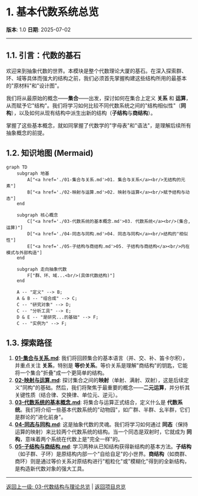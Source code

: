 # 1. 基本代数系统总览

**版本**: 1.0
**日期**: 2025-07-02

---

## 1.1. 引言：代数的基石

欢迎来到抽象代数的世界。本模块是整个代数理论大厦的基石。在深入探索群、环、域等具体而强大的结构之前，我们必须首先掌握构建这些结构所用的最基本的"原材料"和"设计图"。

我们将从最原始的概念——**集合**——出发，探讨如何在集合上定义 **关系** 和 **运算**，从而赋予它"结构"。我们将学习如何比较不同代数系统之间的"结构相似性"（**同构**），以及如何从现有结构中派生出新的结构（**子结构**与**商结构**）。

掌握了这些基本概念，就如同掌握了代数学的"字母表"和"语法"，是理解后续所有抽象概念的前提。

## 1.2. 知识地图 (Mermaid)

```mermaid
graph TD
    subgraph 地基
        A["<a href='./01-集合与关系.md'>01. 集合与关系</a><br/>无结构的元素"]
        B["<a href='./02-映射与运算.md'>02. 映射与运算</a><br/>赋予结构与动态"]
    end
    
    subgraph 核心概念
        C["<a href='./03-代数系统的基本概念.md'>03. 代数系统</a><br/>(集合, 运算)"]
        D["<a href='./04-同态与同构.md'>04. 同态与同构</a><br/>结构的"相似性"]
        E["<a href='./05-子结构与商结构.md'>05. 子结构与商结构</a><br/>内在模式与外部构造"]
    end

    subgraph 走向抽象代数
        F["群、环、域...<br/>(具体代数结构)"]
    end

    A -- "定义" --> B;
    A & B -- "组合成" --> C;
    C -- "研究对象" --> D;
    C -- "分析工具" --> E;
    D & E -- "是研究...的基础" --> F;
    C -- "实例为" --> F;
```

## 1.3. 探索路径

1. **[01-集合与关系.md](./01-集合与关系.md)**: 我们将回顾集合的基本语言（并、交、补、笛卡尔积），并重点关注 **关系**，特别是 **等价关系**。等价关系是理解"商结构"的钥匙，它能将一个集合"折叠"成一个更简单的结构。
2. **[02-映射与运算.md](./02-映射与运算.md)**: 探讨集合之间的**映射**（单射、满射、双射），这是后续定义"同构"的基础。然后，我们将聚焦于最重要的概念——**二元运算**，并分析其关键性质（结合律、交换律、单位元、逆元）。
3. **[03-代数系统的基本概念.md](./03-代数系统的基本概念.md)**: 将集合与运算正式结合，定义什么是 **代数系统**。我们将介绍一些基本代数系统的"动物园"，如广群、半群、幺半群，它们是群论的"进化前身"。
4. **[04-同态与同构.md](./04-同态与同构.md)**: 这是抽象代数的灵魂。我们将学习如何通过 **同态**（保持运算的映射）来比较两个代数系统的结构。当一个同态是双射时，它就成为 **同构**，意味着两个系统在代数上是"完全一样"的。
5. **[05-子结构与商结构.md](./05-子结构与商结构.md)**: 学习两种从已知结构获得新结构的基本方法。**子结构**（如子群、子环）是原结构内部一个"自给自足"的小世界。**商结构**（如商群、商环）则是通过等价关系对原结构进行"粗粒化"或"模糊化"得到的全新结构，是构造新代数对象的强大工具。

---
[返回上一级: 03-代数结构与理论总览](../00-代数结构与理论总览.md) | [返回项目总览](../../09-项目总览/00-项目总览.md)
